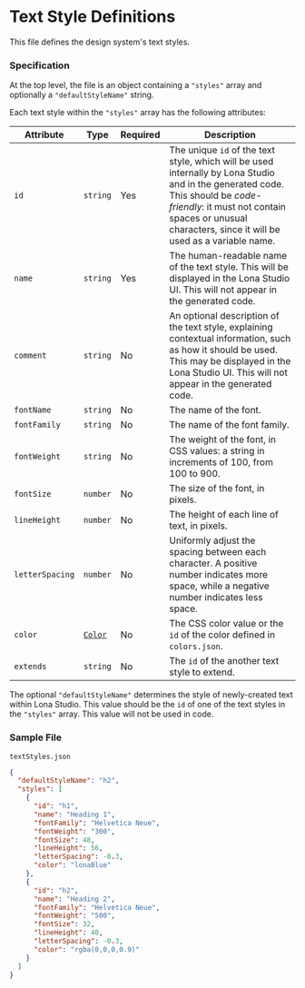 # Text Style Definitions

This file defines the design system's text styles.

### Specification

At the top level, the file is an object containing a `"styles"` array and optionally a `"defaultStyleName"` string.

Each text style within the `"styles"` array has the following attributes:

| Attribute       | Type                              | Required | Description                                                                                                                                                                                                                            |
| --------------- | --------------------------------- | -------- | -------------------------------------------------------------------------------------------------------------------------------------------------------------------------------------------------------------------------------------- |
| `id`            | `string`                          | Yes      | The unique `id` of the text style, which will be used internally by Lona Studio and in the generated code. This should be _code-friendly_: it must not contain spaces or unusual characters, since it will be used as a variable name. |
| `name`          | `string`                          | Yes      | The human-readable name of the text style. This will be displayed in the Lona Studio UI. This will not appear in the generated code.                                                                                                   |
| `comment`       | `string`                          | No       | An optional description of the text style, explaining contextual information, such as how it should be used. This may be displayed in the Lona Studio UI. This will not appear in the generated code.                                  |
| `fontName`      | `string`                          | No       | The name of the font.                                                                                                                                                                                                                  |
| `fontFamily`    | `string`                          | No       | The name of the font family.                                                                                                                                                                                                           |
| `fontWeight`    | `string`                          | No       | The weight of the font, in CSS values: a string in increments of 100, from 100 to 900.                                                                                                                                                 |
| `fontSize`      | `number`                          | No       | The size of the font, in pixels.                                                                                                                                                                                                       |
| `lineHeight`    | `number`                          | No       | The height of each line of text, in pixels.                                                                                                                                                                                            |
| `letterSpacing` | `number`                          | No       | Uniformly adjust the spacing between each character. A positive number indicates more space, while a negative number indicates less space.                                                                                             |
| `color`         | [`Color`](./colors.md#color-type) | No       | The CSS color value or the `id` of the color defined in `colors.json`.                                                                                                                                                                 |
| `extends`       | `string`                          | No       | The `id` of the another text style to extend.                                                                                                                                                                                          |

The optional `"defaultStyleName"` determines the style of newly-created text within Lona Studio. This value should be the `id` of one of the text styles in the `"styles"` array. This value will not be used in code.

### Sample File

`textStyles.json`

```json
{
  "defaultStyleName": "h2",
  "styles": [
    {
      "id": "h1",
      "name": "Heading 1",
      "fontFamily": "Helvetica Neue",
      "fontWeight": "300",
      "fontSize": 48,
      "lineHeight": 56,
      "letterSpacing": -0.3,
      "color": "lonaBlue"
    },
    {
      "id": "h2",
      "name": "Heading 2",
      "fontFamily": "Helvetica Neue",
      "fontWeight": "500",
      "fontSize": 32,
      "lineHeight": 40,
      "letterSpacing": -0.3,
      "color": "rgba(0,0,0,0.9)"
    }
  ]
}
```
